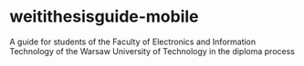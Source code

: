 # weitithesisguide-mobile
A guide for students of the Faculty of Electronics and Information Technology of the Warsaw University of Technology in the diploma process
